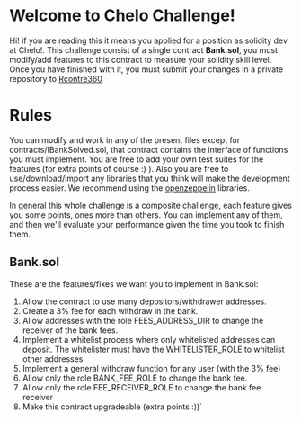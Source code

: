 # Welcome to Chelo Challenge!

Hi! if you are reading this it means you applied for a position as solidity dev at Chelo!. This challenge consist of a single contract **Bank.sol**, you must modify/add features to this contract to measure your solidity skill level. Once you have finished with it, you must submit your changes in a private repository to [Rcontre360](https://github.com/Rcontre360)

# Rules

You can modify and work in any of the present files except for contracts/IBankSolved.sol, that contract contains the interface of functions you must implement. You are free to add your own test suites for the features (for extra points of course :) ). Also you are free to use/download/import any libraries that you think will make the development process easier. We recommend using the [openzeppelin](https://openzeppelin.com/) libraries.

In general this whole challenge is a composite challenge, each feature gives you some points, ones more than others. You can implement any of them, and then we'll evaluate your performance given the time you took to finish them.

## Bank.sol

These are the features/fixes we want you to implement in Bank.sol:

1. Allow the contract to use many depositors/withdrawer addresses.
2. Create a 3% fee for each withdraw in the bank.
3. Allow addresses with the role FEES_ADDRESS_DIR to change the receiver of the bank fees.
4. Implement a whitelist process where only whitelisted addresses can deposit. The whitelister must have the WHITELISTER_ROLE to whitelist other addresses
5. Implement a general withdraw function for any user (with the 3% fee)
6. Allow only the role BANK_FEE_ROLE to change the bank fee.
7. Allow only the role FEE_RECEIVER_ROLE to change the bank fee receiver
8. Make this contract upgradeable (extra points :))`

